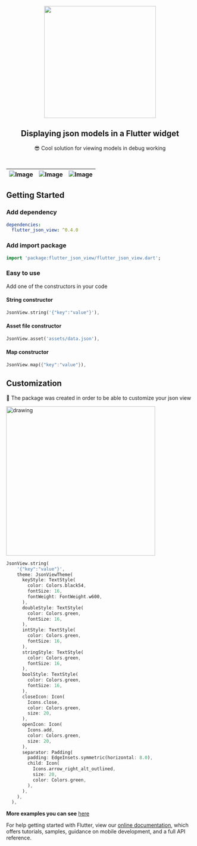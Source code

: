 <p align="center">
  <img src="https://github.com/Frezyx/flutter_json_view/blob/main/example/repo/json_view_logo.png?raw=true" width="300px">
</p>
<h2 align="center">Displaying json models in a Flutter widget</h2>
<p align="center">
  😎 Cool solution for viewing models in debug working
</p>
<br>

| ![Image](https://github.com/Frezyx/flutter_json_view/blob/main/example/repo/example_mov.gif?raw=true) | ![Image](https://github.com/Frezyx/flutter_json_view/blob/main/example/repo/example1.jpg?raw=true) | ![Image](https://github.com/Frezyx/flutter_json_view/blob/main/example/repo/example3.jpg?raw=true) | 
| :------------: | :------------: | :------------: |


## Getting Started

### Add dependency

```yaml
dependencies:
  flutter_json_view: ^0.4.0
```

### Add import package

```dart
import 'package:flutter_json_view/flutter_json_view.dart';
```

### Easy to use

Add one of the constructors in your code

#### String constructor

```dart
JsonView.string('{"key":"value"}'),
```

#### Asset file constructor

```dart
JsonView.asset('assets/data.json'),
```

#### Map constructor

```dart
JsonView.map({"key":"value"}),
```

## Customization
🎨 The package was created in order to be able to customize your json view

<img src="https://github.com/Frezyx/flutter_json_view/blob/main/example/repo/customization_example.jpg?raw=true" alt="drawing" width="400"/>

```dart
JsonView.string(
    '{"key":"value"}',
    theme: JsonViewTheme(
      keyStyle: TextStyle(
        color: Colors.black54,
        fontSize: 16,
        fontWeight: FontWeight.w600,
      ),
      doubleStyle: TextStyle(
        color: Colors.green,
        fontSize: 16,
      ),
      intStyle: TextStyle(
        color: Colors.green,
        fontSize: 16,
      ),
      stringStyle: TextStyle(
        color: Colors.green,
        fontSize: 16,
      ),
      boolStyle: TextStyle(
        color: Colors.green,
        fontSize: 16,
      ),
      closeIcon: Icon(
        Icons.close,
        color: Colors.green,
        size: 20,
      ),
      openIcon: Icon(
        Icons.add,
        color: Colors.green,
        size: 20,
      ),
      separator: Padding(
        padding: EdgeInsets.symmetric(horizontal: 8.0),
        child: Icon(
          Icons.arrow_right_alt_outlined,
          size: 20,
          color: Colors.green,
        ),
      ),
    ),
  ),
```

**More examples you can see** [here](/example/lib/examples)

For help getting started with Flutter, view our 
[online documentation](https://flutter.dev/docs), which offers tutorials, 
samples, guidance on mobile development, and a full API reference.
